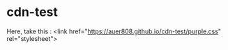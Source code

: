 # cdn-test

Here, take this : &lt;link href="https://auer808.github.io/cdn-test/purple.css" rel="stylesheet"&gt;
